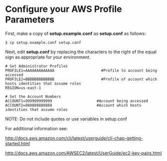 # Configure your AWS Profile Parameters

First, make a copy of **setup.example.conf** as **setup.conf** as follows:
```
$ cp setup.example.conf setup.conf
```

Next, edit **setup.conf** by replacing the characters to the right of the equal sign as appropriate for your environment.

```
# Set Administrator Profiles
PROFILE1=AAAAAAAAAAAAA                     #Profile to account being accessed
PROFILE2=BBBBBBBBBBBBB                     #Profile of account which hosts identities that assume roles
REGION=us-east-1

# Set the Account Numbers
ACCOUNT1=999999999999                    #Account being accessed
ACCOUNT2=888888888888                    #Account which hosts identities that assume roles
```

NOTE: Do not include quotes or use variables in setup.conf

For additional information see:

http://docs.aws.amazon.com/cli/latest/userguide/cli-chap-getting-started.html

http://docs.aws.amazon.com/AWSEC2/latest/UserGuide/ec2-key-pairs.html
